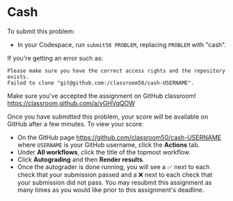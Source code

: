 # Cash

To submit this problem:

* In your Codespace, run `submit50 PROBLEM`, replacing `PROBLEM` with "cash".

If you're getting an error such as:

```
Please make sure you have the correct access rights and the repository exists.
Failed to clone "git@github.com:/classroom50/cash-USERNAME".
```

Make sure you've accepted the assignment on GitHub classroom! https://classroom.github.com/a/vGHVqQOW

Once you have submitted this problem, your score will be available on GitHub after a few minutes. To view your score:

* On the GitHub page https://github.com/classroom50/cash-USERNAME where `USERNAME` is your GitHub username, click the **Actions** tab.
* Under **All workflows**, click the title of the topmost workflow.
* Click **Autograding** and then **Render results**.
* Once the autograder is done running, you will see a ✅ next to each check that your submission passed and a ❌ next to each check that your submission did not pass. You may resubmit this assignment as many times as you would like prior to this assignment's deadline.

